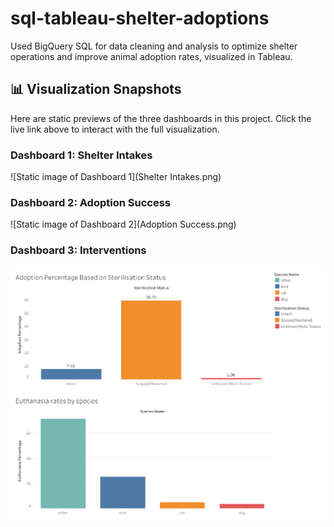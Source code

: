 # sql-tableau-shelter-adoptions
Used BigQuery SQL for data cleaning and analysis to optimize shelter operations and improve animal adoption rates, visualized in Tableau.

## 📊 Visualization Snapshots

Here are static previews of the three dashboards in this project. Click the live link above to interact with the full visualization.

### Dashboard 1: Shelter Intakes
![Static image of Dashboard 1](Shelter Intakes.png)

### Dashboard 2: Adoption Success
![Static image of Dashboard 2](Adoption Success.png)

### Dashboard 3: Interventions
![Static image of Dashboard 3](Intervention.png)

